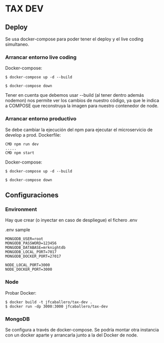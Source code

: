 # TAX DEV

## Deploy
Se usa docker-compose para poder tener el deploy y el live coding simultaneo.

### Arrancar entorno live coding
Docker-compose:
```
$ docker-compose up -d --build

$ docker-compose down
```

Tener en cuenta que debemos usar --build (al tener dentro además nodemon) nos permite ver los cambios de nuestro código, ya que le indica a COMPOSE que reconstruya la imagen para nuestro contenedor de node.

### Arrancar entorno productivo
Se debe cambiar la ejecución del npm para ejecutar el microservicio de develop a prod.
Dockerfile:
```
CMD npm run dev
.....
CMD npm start

```

Docker-compose:
```
$ docker-compose up -d --build

$ docker-compose down
```

## Configuraciones
### Environment
Hay que crear (o inyectar en caso de despliegue) el fichero .env

.env sample
```
MONGODB_USER=root
MONGODB_PASSWORD=123456
MONGODB_DATABASE=mrknightdb
MONGODB_LOCAL_PORT=7017
MONGODB_DOCKER_PORT=27017

NODE_LOCAL_PORT=3000
NODE_DOCKER_PORT=3000
```

### Node

Probar Docker:
```` 
$ docker build -t jfcaballero/tax-dev .
$ docker run -dp 3000:3000 jfcaballero/tax-dev
````

### MongoDB

Se configura a través de docker-compose.
Se podría montar otra instancia con un docker aparte y arrancarla junto a la del Docker de node.